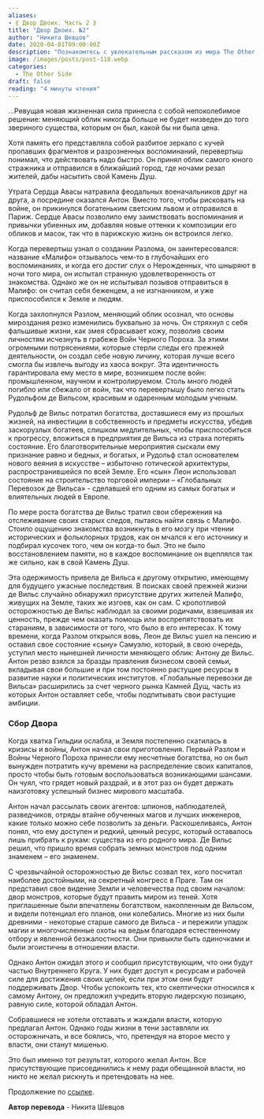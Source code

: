 ```yaml
---
aliases: 
- ⟪ Двор Двоих. Часть 2 ⟫
title: "Двор Двоих. №2"
author: "Никита Шевцов"
date: 2020-04-01T09:00:00Z
description: "Познакомтесь с увлекательным рассказом из мира The Other Side. В нем рассказывает история об Антоне, который выдает себя за богатого светского человека и переезжает в Париж после феодальной войны. Сердце Антона позволяет ему заимствовать воспоминания и привычки у тех, кого он убил, что позволяет ему легко влиться в парижскую жизнь. Когда он узнает о создании «Разлома», он заинтригован, но считает себя беженцем, а не изгнанником. По мере того, как основы мира меняются, Антон сбрасывает свою ложную личность и создает новую, чтобы выжить в хаосе."
image: /images/posts/post-118.webp
categories:
  - The Other Side
draft: false
reading: "4 минуты чтения"
---
```


…Ревущая новая жизненная сила принесла с собой непоколебимое решение: меняющий облик никогда больше не будет низведен до того звериного существа, которым он был, какой бы ни была цена.

Хотя память его представляла собой разбитое зеркало с кучей пропавших фрагментов и разрозненных воспоминаний, перевертыш понимал, что действовать надо быстро. Он принял облик самого юного стражника и отправился в ближайший город, где ночами резал жителей, дабы насытить свой Камень Душ.

Утрата Сердца Авасы натравила феодальных военачальников друг на друга, а посредине оказался Антон. Вместо того, чтобы рисковать на войне, он прикинулся богатеньким светским львом и отправился в Париж. Сердце Авасы позволило ему заимствовать воспоминания и привычки убиенных им, добавляя новые оттенки к композиции его обликов и масок, так что в парижскую жизнь он встроился легко.

Когда перевертыш узнал о создании Разлома, он заинтересовался: название «Малифо» отзывалось чем-то в глубочайших его воспоминаниях, и когда его достиг слух о Нерожденных, что шныряют в ночи того мира, он испытал странную удовлетворенность от знакомства. Однако же он не испытывал позывов отправиться в Малифо: он считал себя беженцем, а не изгнанником, и уже приспособился к Земле и людям.

Когда захлопнулся Разлом, меняющий облик осознал, что основы мироздания резко изменились буквально за ночь. Он стряхнул с себя фальшивые жизни, как змея сбрасывает кожу, позволив своим личностям исчезнуть в грабеже Войн Черного Пороха. За этими огромными потрясениями, которые стерли следы его прежней деятельности, он создал себе новую личину, которая лучше всего смогла бы извлечь выгоду из хаоса вокруг. Эта идентичность гарантировала ему место в мире, возникшем после войн: промышленном, научном и контролируемом. Столь много людей погибло или сбежало от войн, так что перевертышу было легко стать Рудольфом де Вильсом, красивым и одаренным молодым ученым.

Рудольф де Вильс потратил богатства, доставшиеся ему из прошлых жизней, на инвестиции в собственность и предметы искусства, убедив заскорузлых богатеев, слишком медлительных, чтобы приспособиться к прогрессу, вложиться в предприятия де Вильса из страха потерять состояние. Его благотворительные мероприятия сыскали ему признание равно и бедных, и богатых, и Рудольф стал основателем нового веяния в искусстве – избыточно готической архитектуры, распространившейся по всей Земле. Его «сын» Леон использовал состояние на строительство торговой империи – «Глобальных Перевозок де Вильса» - сделавшей его одним из самых богатых и влиятельных людей в Европе.

По мере роста богатства де Вильс тратил свои сбережения на отслеживание своих старых следов, пытаясь найти связь с Малифо. Стоило ощущению знакомства возникнуть в его мозгу при чтении исторических и фольклорных трудов, как он мчался к его источнику и подбирал кусочек того, чем он когда-то был. Это не было восстановлением памяти, но в каждое воспоминание он вцеплялся так же сильно, как в свой Камень Душ.

Эта одержимость привела де Вильса к другому открытию, имеющему для будущего ужасные последствия. В поисках своей прежней жизни де Вильс случайно обнаружил присутствие других жителей Малифо, живущих на Земле, таких же изгоев, как он сам. С кропотливой осторожностью де Вильс наблюдал за своими родичами, взвешивая их ценность, прежде чем оказать помощь или воспрепятствовать их стараниям, в зависимости от того, что было в его интересах. К тому времени, когда Разлом открылся вовь, Леон де Вильс ушел на пенсию и оставил свое состояние «сыну» Самуэлю, который, в свою очередь, уступил место нынешней личности меняющего облик: Антону де Вильс. Антон резво взялся за бразды правления бизнесом своей семьи, вкладывая свои большие и при том постоянно растущие ресурсы в развитие науки и политических институтов. «Глобальные перевозки де Вильса» расширились за счет черного рынка Камней Дущ, часть из которых Антон оставляет себе, чтобы подпитывать свои растущие амбиции.

### Сбор Двора

Когда хватка Гильдии ослабла, и Земля постепенно скатилась в кризисы и войны, Антон начал свои приготовления. Первый Разлом и Войны Черного Пороха принесли ему несчетные богатства, но он был вынужден потратить кучу времени на распределение своих капиталов, просто чтобы быть готовым воспользоваться возникающими шансами. Он чуял, что грядет новый раздрай, и в этот раз он будет держать наизготовку успешный бизнес мирового масштаба.

Антон начал рассылать своих агентов: шпионов, наблюдателей, разведчиков, отряды втайне обученных магов и лучших инженеров, какие только можно себе позволить за деньги. Раскошеливаясь, Антон понял, что ему доступен и редкий, ценный ресурс, который оставалось лишь прибрать к рукам: существа из его родного мира. Де Вильс решил, что пришло время собрать земных монстров под одним знаменем – его знаменем.

С чрезвычайной осторожностью де Вильс созвал тех, кого посчитал наиболее достойными, на секретный конгресс в Праге. Там он представил свое видение Земли и человечества под своим началом: двор монстров, которые будут править миром из теней. Хотя приглашенные были впечатлены богатством, накопленным де Вильсом, и видели потенциал его планов, они колебались. Многие из них были древними - некоторые старше самого де Вильса - и пережили упадок магии и многочисленные охоты на ведьм благодаря естественному отбору и явленной безжалостности. Они привыкли быть одиночками и были эгоистичны в отношении власти.

Однако Антон ожидал этого и сообщил присутствующим, что они будут частью Внутреннего Круга. У них будет доступ к ресурсам и рабочей силе для достижения своих целей, если при этом они будут поддерживать Двор. Чтобы успокоить тех, кто скептически относился к самому Антону, он предложил учредить вторую лидерскую позицию, равную силе, которой обладал Антон.

Собравшиеся не хотели отставать и жаждали власти, которую предлагал Антон. Однако годы жизни в тени заставляли их осторожничать, и все боялись, что, претендуя на второе место у власти, они станут мишенью.

Это был именно тот результат, которого желал Антон. Все присутствующие присоединились к нему ради обещанной власти, но никто не желал рискнуть и претендовать на нее.


Продолжение по [ссылке](http://malifaux.ru/posts/post-120).


**Автор перевода** - Никита Шевцов

